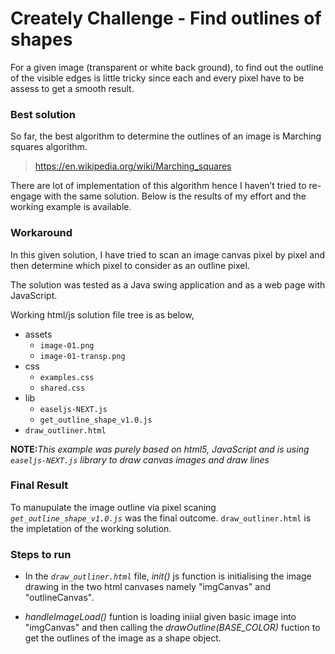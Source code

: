# Creately Challenge - Find outlines of shapes
For a given image (transparent or white back ground), to find out the outline of the visible edges is little tricky since each and every pixel have to be assess to get a smooth result.

### Best solution
So far, the best algorithm to determine the outlines of an image is Marching squares algorithm.
>https://en.wikipedia.org/wiki/Marching_squares

There are lot of implementation of this algorithm hence I haven’t tried to re-engage with the same solution. Below is the results of my effort and the working example is available.

### Workaround 
In this given solution, I have tried to scan an image canvas pixel by pixel and then determine which pixel to consider as an outline pixel.

The solution was tested as a Java swing application and as a web page with JavaScript.

Working html/js solution file tree is as below,
  - assets
    * `image-01.png`
    * `image-01-transp.png`
  - css
    * `examples.css`
    * `shared.css`
  - lib
    * `easeljs-NEXT.js`
    * `get_outline_shape_v1.0.js`
  - `draw_outliner.html`
  
 **NOTE:**_This example was purely based on html5, JavaScript and is using `easeljs-NEXT.js` library to draw canvas images and draw lines_ 
 
 ### Final Result
 
 To manupulate the image outline via pixel scaning _`get_outline_shape_v1.0.js`_ was the final outcome. `draw_outliner.html` is the impletation of the working solution.
 
 ### Steps to run
 
 - In the _`draw_outliner.html`_ file, _init()_ js function is initialising the image drawing in the two html canvases namely "imgCanvas" and "outlineCanvas".
 
 - _handleImageLoad()_ funtion is loading iniial given basic image into "imgCanvas" and then calling the _drawOutline(BASE_COLOR)_ fuction to get the outlines of the image as a shape object.
 


 







